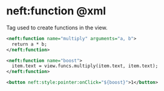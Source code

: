 neft:function @xml
==================

Tag used to create functions in the view.

```xml
<neft:function name="multiply" arguments="a, b">
  return a * b;
</neft:function>

<neft:function name="boost">
  item.text = view.funcs.multiply(item.text, item.text);
</neft:function>

<button neft:style:pointer:onClick="${boost}">1</button>
```


